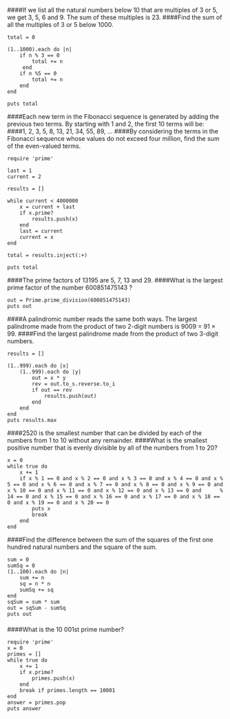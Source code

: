 ####If we list all the natural numbers below 10 that are multiples of 3 or 5, we get 3, 5, 6 and 9. The sum of these multiples is 23.
####Find the sum of all the multiples of 3 or 5 below 1000.

    total = 0
    
    (1..1000).each do |n| 
        if n % 3 == 0
            total += n
         end
        if n %5 == 0
            total += n
        end
    end
            
    puts total
    
####Each new term in the Fibonacci sequence is generated by adding the previous two terms. By starting with 1 and 2, the first 10 terms will be:
####1, 2, 3, 5, 8, 13, 21, 34, 55, 89, ...
####By considering the terms in the Fibonacci sequence whose values do not exceed four million, find the sum of the even-valued terms.

    require 'prime'
    
    last = 1
    current = 2
    
    results = []
    
    while current < 4000000
    	x = current + last 
    	if x.prime?
    		results.push(x)
    	end
    	last = current 
    	current = x
    end
    
    total = results.inject(:+)
    
    puts total

####The prime factors of 13195 are 5, 7, 13 and 29.
####What is the largest prime factor of the number 600851475143 ?

    out = Prime.prime_division(600851475143) 
    puts out

####A palindromic number reads the same both ways. The largest palindrome made from the product of two 2-digit numbers is 9009 = 91 × 99.
####Find the largest palindrome made from the product of two 3-digit numbers.

    results = []
    
    (1..999).each do |x|
    	(1..999).each do |y|
    		out = x * y 
    		rev = out.to_s.reverse.to_i
    		if out == rev
    			results.push(out)
    		end
    	end
    end
    puts results.max

####2520 is the smallest number that can be divided by each of the numbers from 1 to 10 without any remainder.
####What is the smallest positive number that is evenly divisible by all of the numbers from 1 to 20?
    
    x = 0 
    while true do
    	x += 1
    	if x % 1 == 0 and x % 2 == 0 and x % 3 == 0 and x % 4 == 0 and x % 5 == 0 and x % 6 == 0 and x % 7 == 0 and x % 8 == 0 and x % 9 == 0 and x % 10 == 0 and x % 11 == 0 and x % 12 == 0 and x % 13 == 0 and      % 14 == 0 and x % 15 == 0 and x % 16 == 0 and x % 17 == 0 and x % 18 == 0 and x % 19 == 0 and x % 20 == 0 
    		puts x
    		break
    	end
    end

####Find the difference between the sum of the squares of the first one hundred natural numbers and the square of the sum.

    sum = 0
    sumSq = 0
    (1..100).each do |n|
    	sum += n
    	sq = n * n
    	sumSq += sq
    end
    sqSum = sum * sum
    out = sqSum - sumSq
    puts out 

####
####What is the 10 001st prime number?

    require 'prime'
    x = 0
    primes = [] 
    while true do
    	x += 1
    	if x.prime?
    		primes.push(x)
    	end
    	break if primes.length == 10001
    end
    answer = primes.pop
    puts answer